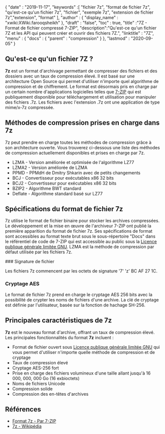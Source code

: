 {
  "date" : "2019-11-17",
  "keywords" :[ "fichier 7z", "format de fichier 7z", "qu'est-ce qu'un fichier 7z", "fichier", "exemple 7z", "extension de fichier 7z","extension", "format" ],
  "author" : {
    "display_name" : "xwiki:XWiki.farooqsheikh"
},
  "draft" : "false",
  "toc" : true,
  "title" :"7Z - Format de fichier compressé 7-ZIP",
  "description":"Qu'est-ce qu'un fichier 7Z et les API qui peuvent créer et ouvrir des fichiers 7Z.",
  "linktitle" : "7Z",
  "menu" : {
    "docs" : {
      "parent" : "compression"
}
},
  "lastmod" : "2020-09-05"
}

## Qu'est-ce qu'un fichier 7Z ?

**7z** est un format d'archivage permettant de compresser des fichiers et des dossiers avec un taux de compression élevé. Il est basé sur une architecture Open Source qui permet d'utiliser n'importe quel algorithme de compression et de chiffrement. Le format est désormais pris en charge par un certain nombre d'applications logicielles telles que [7-ZIP](https://www.7-zip.org/) qui est publiquement disponible pour téléchargement et utilisation pour manipuler des fichiers .7z. Les fichiers avec l'extension .7z ont une application de type mime/x-7z compressée.

## Méthodes de compression prises en charge dans 7z ##

7z peut prendre en charge toutes les méthodes de compression grâce à son architecture ouverte. Vous trouverez ci-dessous une liste des méthodes de compression actuellement disponibles et prises en charge par 7z.

* LZMA - Version améliorée et optimisée de l'algorithme LZ77
* LZMA2 - Version améliorée de LZMA
* PPMD - PPMdH de Dmitry Shkarin avec de petits changements
* BCJ - Convertisseur pour exécutables x86 32 bits
* BCJ2 - Convertisseur pour exécutables x86 32 bits
* BZIP2 - Algorithme BWT standard
* Deflate - Algorithme standard basé sur LZ77

## Spécifications du format de fichier 7z

7z utilise le format de fichier binaire pour stocker les archives compressées. Le développement et la mise en œuvre de l'archiveur 7-ZIP ont publié la première apparition du format de fichier 7z. Ses spécifications de format sont accessibles au format texte brut sous le sous-répertoire "Docs" dans le référentiel de code de 7-ZIP qui est accessible au public sous la [Licence publique générale limitée GNU](https://www.gnu.org/copyleft/lesser.html). LZMA est la méthode de compression par défaut utilisée par les fichiers 7z.

### Signature de fichier

Les fichiers 7z commencent par les octets de signature '7' 'z' BC AF 27 1C.

### Cryptage AES

Le format de fichier 7z prend en charge le cryptage AES 256 bits avec la possibilité de crypter les noms de fichiers d'une archive. La clé de cryptage est définie par l'utilisateur, basée sur la fonction de hachage SH-256.

## Principales caractéristiques de 7z

**7z** est le nouveau format d'archive, offrant un taux de compression élevé. Les principales fonctionnalités du format **7z** incluent :

* Format de fichier ouvert sous [Licence publique générale limitée GNU](https://www.gnu.org/copyleft/lesser.html) qui vous permet d'utiliser n'importe quelle méthode de compression et de cryptage
* Taux de compression élevé
* Cryptage AES-256 fort
* Prise en charge des fichiers volumineux d'une taille allant jusqu'à 16 000, 000, 000 Go (16 exbioctets)
* Noms de fichiers Unicode
* Compression solide
* Compression des en-têtes d'archives

## Références

* [Format 7z - Par 7-ZIP](https://www.7-zip.org/7z.html)
* [7z - Wikipédia](https://en.wikipedia.org/wiki/7z)

